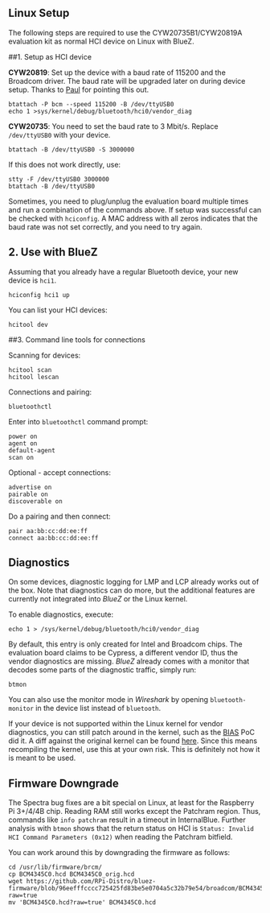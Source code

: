 

Linux Setup
-----------
The following steps are required to use the CYW20735B1/CYW20819A evaluation kit as normal HCI device on Linux with BlueZ.
 

##1. Setup as HCI device


**CYW20819**: Set up the device with a baud rate of 115200 and the Broadcom driver. The baud rate will be upgraded
later on during device setup. Thanks to [Paul](https://naehrdine.blogspot.com/2021/03/bluez-linux-bluetooth-stack-overview.html?showComment=1619213054106#c1857559418654834801)
for pointing this out.

    btattach -P bcm --speed 115200 -B /dev/ttyUSB0
    echo 1 >sys/kernel/debug/bluetooth/hci0/vendor_diag

**CYW20735**: You need to set the baud rate to 3 Mbit/s. Replace `/dev/ttyUSB0` with your device.

    btattach -B /dev/ttyUSB0 -S 3000000
    
If this does not work directly, use:

    stty -F /dev/ttyUSB0 3000000
    btattach -B /dev/ttyUSB0

    
Sometimes, you need to plug/unplug the evaluation board multiple times and run a combination of the commands above.
If setup was successful can be checked with `hciconfig`. A MAC address with all zeros indicates that the baud rate
was not set correctly, and you need to try again.

## 2. Use with BlueZ

Assuming that you already have a regular Bluetooth device, your new device is `hci1`.

    hciconfig hci1 up

You can list your HCI devices:

    hcitool dev

##3. Command line tools for connections

Scanning for devices:

    hcitool scan
    hcitool lescan

Connections and pairing:

    bluetoothctl

Enter into `bluetoothctl` command prompt:

    power on
    agent on
    default-agent
    scan on

Optional - accept connections:

    advertise on
    pairable on
    discoverable on

Do a pairing and then connect:

    pair aa:bb:cc:dd:ee:ff
    connect aa:bb:cc:dd:ee:ff



Diagnostics
-----------

On some devices, diagnostic logging for LMP and LCP already works out of the box.
Note that diagnostics can do more, but the additional features are currently not
integrated into *BlueZ* or the Linux kernel.

To enable diagnostics, execute:

    echo 1 > /sys/kernel/debug/bluetooth/hci0/vendor_diag
    
By default, this entry is only created for Intel and Broadcom chips.
The evaluation board claims to be Cypress, a different vendor ID, thus
the vendor diagnostics are missing.
*BlueZ* already comes with a monitor that decodes some parts of the diagnostic
traffic, simply run:

    btmon

You can also use the monitor mode in *Wireshark* by opening `bluetooth-monitor`
in the device list instead of `bluetooth`.
    
If your device is not supported within the Linux kernel for vendor diagnostics,
you can still patch around in the kernel, such as the [BIAS](https://github.com/francozappa/bias/tree/master/linux-4.14.111)
PoC did it. A diff against the original kernel can be found [here](../linux/bias_linux-4.14.111.diff).
Since this means recompiling the kernel, use this at your own risk. This is definitely not how
it is meant to be used.


Firmware Downgrade
------------------

The Spectra bug fixes are a bit special on Linux, at least for the Raspberry Pi 3+/4/4B chip. Reading
RAM still works except the Patchram region. Thus, commands like `info patchram` result in a timeout
in InternalBlue. Further analysis with `btmon` shows that the return status on HCI is `Status: Invalid HCI Command Parameters (0x12)`
when reading the Patchram bitfield.

You can work around this by downgrading the firmware as follows:

```
cd /usr/lib/firmware/brcm/
cp BCM4345C0.hcd BCM4345C0_orig.hcd
wget https://github.com/RPi-Distro/bluez-firmware/blob/96eefffcccc725425fd83be5e0704a5c32b79e54/broadcom/BCM4345C0.hcd?raw=true
mv 'BCM4345C0.hcd?raw=true' BCM4345C0.hcd
```